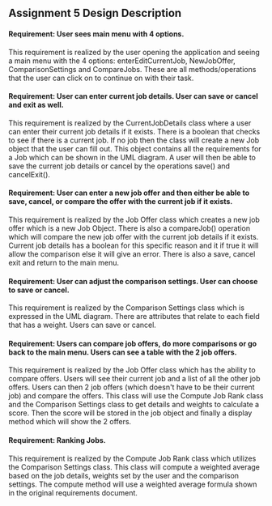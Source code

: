 ## Assignment 5 Design Description 

#### Requirement: User sees main menu with 4 options.

This requirement is realized by the user opening the application and seeing a main menu with the 4 options: enterEditCurrentJob, NewJobOffer, ComparisonSettings and CompareJobs. These are all methods/operations that the user can click on to continue on with their task.

#### Requirement: User can enter current job details. User can save or cancel and exit as well.

This requirement is realized by the CurrentJobDetails class where a user can enter their current job details if it exists. There is a boolean that checks to see if there is a current job. If no job then the class will create a new Job object that the user can fill out. This object contains all the requirements for a Job which can be shown in the UML diagram. A user will then be able to save the current job details or cancel by the operations save() and cancelExit().

#### Requirement: User can enter a new job offer and then either be able to save, cancel, or compare the offer with the current job if it exists.

This requirement is realized by the Job Offer class which creates a new job offer which is a new Job Object. There is also a compareJob() operation which will compare the new job offer with the current job details if it exists. Current job details has a boolean for this specific reason and it if true it will allow the comparison else it will give an error. There is also a save, cancel exit and return to the main menu.

#### Requirement: User can adjust the comparison settings. User can choose to save or cancel.

This requirement is realized by the Comparison Settings class which is expressed in the UML diagram. There are attributes that relate to each field that has a weight. Users can save or cancel.


#### Requirement: Users can compare job offers, do more comparisons or go back to the main menu. Users can see a table with the 2 job offers.

This requirement is realized by the Job Offer class which has the ability to compare offers. Users will see their current job and a list of all the other job offers. Users can then 2 job offers (which doesn't have to be their current job) and compare the offers. This class will use the Compute Job Rank class and the Comparison Settings class to get details and weights to calculate a score. Then the score will be stored in the job object and finally a display method which will show the 2 offers.

#### Requirement: Ranking Jobs. 

This requirement is realized by the Compute Job Rank class which utilizes the Comparison Settings class. This class will compute a weighted average based on the job details, weights set by the user and the comparison settings. The compute method will use a weighted average formula shown in the original requirements document.
